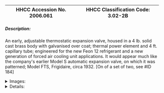 | **HHCC Accession No. 2006.061** |**HHCC Classification Code:  3.02-2B**|
| ----------- | ----------- |
##### Description:
An early, adjustable thermostatic expansion valve, housed in a 4 lb. solid cast brass body with galvanised over coat; thermal power element and 4 ft. capillary tube; engineered for the new Feon 12 refrigerant and a new generation of forced air cooling unit applications. It would appear much like the company's earlier Model S automatic expansion valve, on which it was patterned; Model FTS, Frigidaire, circa 1932. [On of a set of two, see #ID 184]


<details>
	<summary>Images:</summary>
<div class="gallery gallery-wrapper--full" contenteditable="false" data-is-empty="false" data-translation="Add images" data-columns="6">
<figure class="gallery__item"><a href="#DOMAIN_NAME#gallery/3.02-2b.jpg" data-size="2041x1232"><img src="#DOMAIN_NAME#gallery/3.02-2b-thumbnail.jpg" alt=""></a></figure>
</div>
</details>


<details>
	<summary>Details:</summary>

##### Group:
3.02 Refrigerant Flow Controls - Commercial

##### Make:
Frigidaire

##### Manufacturer:
Frigidaire Corporation, Dayton Ohio

##### Model:
FTS

##### Serial No.:


##### Size:
4 x 4 x 8 in. h

##### Weight:
4 lbs.

##### Circa:
1932

##### Rating:
Exhibit, education, and research quality, illustrating the engineering design, construction, and operating principles, of one of the first thermostatic expansion valves produced by Frigidaire.

##### Patent Date/Number:


##### Provenance:
From York County (York Region) Ontario, once a rich agricultural hinterlands, attracting early settlement in the last years of the 18th century. Located on the north slopes of the Oak Ridges Moraine, within 20 miles of Toronto, the County would also attract early ex-urban development, to be come a wealthy market place for the emerging household and consumer technologies of the early and mid 20th century. 

This artifact was discovered in the 1950's in the used stock of T. H. Oliver, Refrigeration and Electric Sales and Service, Aurora, Ontario, an early worker in the field of agricultural, industrial and consumer technology.

##### Type and Design:
Inlet strainer
Fully serviceable power element
4 ft capillary line

##### Construction:
Cast brass body, with heavy galvanized over coat

##### Material:


##### Special Features:
Original capillary bulb, tubing clamp

##### Accessories:


##### Capacities:


##### Performance Characteristics:


##### Operation:


##### Control and Regulation:


##### Targeted Market Segment:


##### Consumer Acceptance:


##### Merchandising:


##### Market Price:


##### Technological Significance:
Adapted for the new generation of non-noxious, hydrocarbon refrigerants, this TX valve design by Frigidaire would find wide spread application in anew generation of refrigeration systems 
The valve would stand as a wonderful icon of the early years in TX valve development, as the industry searched for an alternative to the costly and often troublesome, liquid refrigerant, float valve technology of the mid 1920, and 30's. 
One of the earliest in production by Frigidaire, then the rapidly developing name brand supplier to the household and commercial refrigeration field. 
This artifact of history tells the many stories of early adoption of this particular refrigerant flow control technology. After a brief flurry of excitement over the use of costly and delicate float operated devices, as a more efficient means of flow control, industry engineers would return to the automatic expansion valve in the early 30's. But for many medium and larger applications the automatic expansion valve would give way to the more elegant and efficient thermostatic valve for use in a new generation of 'dry evaporator' applications.

##### Industrial Significance:
These valve would see service well into the 1950's attesting to their robust construction and field serviceability, with an operating life of 20 to 30 years and more.

##### Socio-economic Significance:


##### Socio-cultural Significance:
The socio-cultural significance of the impact of the unobtrusive, thermostatic  expansion valve on life in Canada, throughout the latter part of the 20th century, would be hard to over-estimate. 
It would become the quintessential, automated refrigerant flow regulating device for most medium and larger commercial refrigeration applications, found in confectioneries, food stores and ware houses. It would help to make possible the wide array of foods and confectionery products Canadians would come to enjoy, as part of the late 20th century Canadian life experience.

##### Donor:
G. Leslie Oliver, The T. H. Oliver HVACR Collection

##### HHCC Storage Location:


##### Tracking:


##### Bibliographic References:
Installation and Service Manual, SER,_405, For Products Manufactured Prior to 1937, Frigidaire Division, General Motors Corp. Dayton Ohio

##### Notes:


##### Related Reports:

</details>
